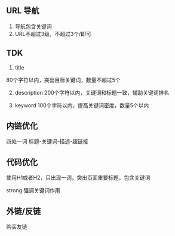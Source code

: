## URL 导航

1. 导航包含关键词
2. URL不超过3级，不超过3个/即可

## TDK

1. title

80个字符以内，突出目标关键词，数量不超过5个

2. description
200个字符以内，关键词和标题一致，辅助关键词排名

3. keyword
100个字符以内，提高关键词密度，数量5个以内

## 内链优化

四处一词
标题-关键词-描述-超链接

## 代码优化

使用H1或者H2，只出现一词，突出页面重要标题，包含关键词

strong 强调关键词作用

## 外链/反链

购买友链
